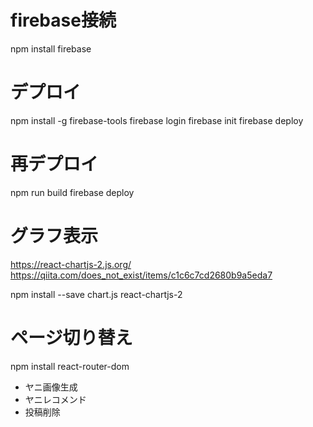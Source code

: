 # firebase接続
npm install firebase

# デプロイ
npm install -g firebase-tools
firebase login
firebase init
firebase deploy

# 再デプロイ
npm run build
firebase deploy

# グラフ表示
https://react-chartjs-2.js.org/
https://qiita.com/does_not_exist/items/c1c6c7cd2680b9a5eda7

npm install --save chart.js react-chartjs-2

# ページ切り替え
npm install react-router-dom

- ヤニ画像生成
- ヤニレコメンド
- 投稿削除

